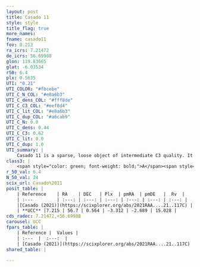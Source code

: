 ```yaml
---
layout: post
title: Casado 11
style: style
title_flag: true
more_names: 
fname: casado11
fov: 0.213
ra_icrs: 7.21472
de_icrs: 56.69988
glon: 119.83665
glat: -6.03534
r50: 6.4
plx: 0.5635
UTI: "0.21"
UTI_COLOR: "#fbcebe"
UTI_C_N_COL: "#e0a6b3"
UTI_C_dens_COL: "#fff8de"
UTI_C_C3_COL: "#eef8d4"
UTI_C_lit_COL: "#e0a6b3"
UTI_C_dup_COL: "#a6cab9"
UTI_C_N: 0.0
UTI_C_dens: 0.44
UTI_C_C3: 0.62
UTI_C_lit: 0.0
UTI_C_dup: 1.0
UTI_summary: |
    Casado 11 is a sparse, loose object of intermediate C3 quality. It is rarely studied in the literature.<br><br><span style="color: #99180f; font-weight: bold;">Warning: </span>contains less than 25 stars with <i>P>0.5</i> estimated.
class3: |
    <span style="color: green; font-weight: bold;">A</span><span style="color: red; font-weight: bold;">C</span>
r_50_val: 6.4
N_50_val: 24
scix_url: Casado%2011
posit_table: |
    | Reference    | RA    | DEC   | Plx  | pmRA  | pmDE   |  Rv  |
    | :---         | :---: | :---: | :---: | :---: | :---: | :---: |
    |[Casado (2021)](https://scixplorer.org/abs/2021RAA....21..117C) | 7.289 | 56.699 | 0.59 | -3.3 | -2.6 | -- |
    | **UCC** |7.215 | 56.7 | 0.564 | -3.312 | -2.689 | 15.028 | 
cds_radec: 7.21472,+56.69988
carousel: UCC
fpars_table: |
    | Reference |  Values |
    | :---  |  :---:  |
    | [Casado (2021)](https://scixplorer.org/abs/2021RAA....21..117C) | `d_kpc=1.6` |
shared_table: |
    
---
```

